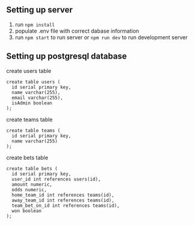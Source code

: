 ## Setting up server
1. run `npm install`
2. populate .env file with correct dabase information
3. run `npm start` to run server or `npm run dev` to run development server

## Setting up postgresql database

create users table
````
create table users (
  id serial primary key,
  name varchar(255),
  email varchar(255),
  isAdmin boolean
);
````

create teams table

````
create table teams (
  id serial primary key,
  name varchar(255)
);

````

create bets table

````
create table bets (
  id serial primary key,
  user_id int references users(id),
  amount numeric,
  odds numeric,
  home_team_id int references teams(id),
  away_team_id int references teams(id),
  team_bet_on_id int references teams(id),
  won boolean
);
````
